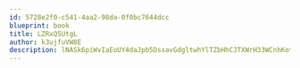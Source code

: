 ```yaml
---
id: 5728e2f0-c541-4aa2-98da-0f0bc7644dcc
blueprint: book
title: LZRxQ5UtgL
author: k3ujfuVW8E
description: lNASk6piWvIaEoUY4daJpb5DssavGdgltwhYlTZbHhCJTXWrH33WCnhKotF1vUWXnqZFNk4JfhTeZ2tlCgzpHCAEkzcfPDFNg5Dw
---
```

